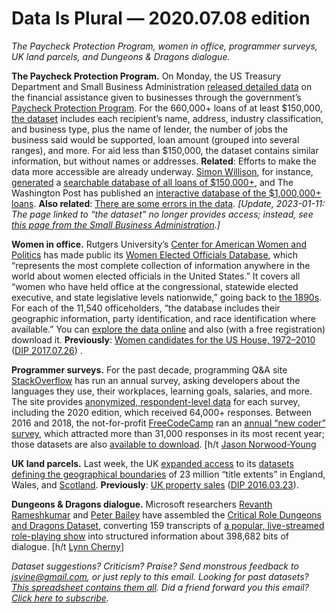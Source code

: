 Data Is Plural — 2020.07.08 edition
===================================

*The Paycheck Protection Program, women in office, programmer surveys, UK land parcels, and Dungeons & Dragons dialogue.*


__The Paycheck Protection Program.__ On Monday, the US Treasury Department and Small Business Administration [released detailed data](https://home.treasury.gov/news/press-releases/sm1052) on the financial assistance given to businesses through the government’s [Paycheck Protection Program](https://en.wikipedia.org/wiki/Paycheck_Protection_Program). For the 660,000+ loans of at least $150,000, [the dataset](https://home.treasury.gov/policy-issues/cares-act/assistance-for-small-businesses/sba-paycheck-protection-program-loan-level-data) includes each recipient’s name, address, industry classification, and business type, plus the name of lender, the number of jobs the business said would be supported, loan amount (grouped into several ranges), and more. For aid less than $150,000, the dataset contains similar information, but without names or addresses. __Related__: Efforts to make the data more accessible are already underway. [Simon Willison](https://simonwillison.net), for instance, [generated](https://twitter.com/simonw/status/1280283053726691329) a [searchable database of all loans of $150,000+](https://sba-loans-covid-19.datasettes.com/loans_150k_plus/foia_150k_plus), and The Washington Post has published an [interactive database of the $1,000,000+ loans](https://www.washingtonpost.com/graphics/2020/business/sba-ppp-data/). __Also related__: [There are some errors in the data](https://www.cnbc.com/2020/07/06/ppp-small-business-coroniavirus-loan-database-contains-errors.html). *[Update, 2023-01-11: The page linked to “the dataset” no longer provides access; instead, see [this page from the Small Business Administration](https://www.sba.gov/funding-programs/loans/covid-19-relief-options/paycheck-protection-program/ppp-data).]*


__Women in office.__ Rutgers University’s [Center for American Women and Politics](https://cawp.rutgers.edu) has made public its [Women Elected Officials Database](https://cawpdata.rutgers.edu), which “represents the most complete collection of information anywhere in the world about women elected officials in the United States.” It covers all “women who have held office at the congressional, statewide elected executive, and state legislative levels nationwide,” going back to [the 1890s](https://en.wikipedia.org/wiki/Laura_J._Eisenhuth). For each of the 11,540 officeholders, “the database includes their geographic information, party identification, and race identification where available.” You can [explore the data online](https://cawpdata.rutgers.edu/women-elected-officials) and also (with a free registration) download it. __Previously__: [Women candidates for the US House, 1972–2010](https://dataverse.harvard.edu/dataset.xhtml?persistentId=doi:10.7910/DVN/CFPBRI) ([DIP 2017.07.26](https://tinyletter.com/data-is-plural/letters/data-is-plural-2017-07-26-edition)) .


__Programmer surveys.__ For the past decade, programming Q&A site [StackOverflow](https://stackoverflow.com) has run an annual survey, asking developers about the languages they use, their workplaces, learning goals, salaries, and more. The site provides [anonymized, respondent-level data](https://insights.stackoverflow.com/survey/) for each survey, including the 2020 edition, which received 64,000+ responses. Between 2016 and 2018, the not-for-profit [FreeCodeCamp](https://www.freecodecamp.org) ran an [annual “new coder” survey](https://www.freecodecamp.org/news/the-2018-new-coder-survey-31-000-people-told-us-how-theyre-learning-to-code-and-getting-dev-jobs-e10feb9ed419/), which attracted more than 31,000 responses in its most recent year; those datasets are also [available to download](https://github.com/freeCodeCamp?q=new-coder-survey). [h/t [Jason Norwood-Young](https://nakeddata.org/2020/06/12/the-most-loved-and-dreaded-computing-languages/)


__UK land parcels.__ Last week, the UK [expanded access](https://www.gov.uk/government/news/inspire-data-to-be-shared-under-open-terms) to its [datasets defining the geographical boundaries](https://use-land-property-data.service.gov.uk/datasets/inspire) of 23 million “title extents” in England, Wales, and [Scotland](https://ros.locationcentre.co.uk/inspire/). __Previously__: [UK property sales](https://www.gov.uk/government/collections/price-paid-data) ([DIP 2016.03.23](https://tinyletter.com/data-is-plural/letters/data-is-plural-2016-03-23-edition)).


__Dungeons & Dragons dialogue.__ Microsoft researchers [Revanth Rameshkumar](https://twitter.com/rev_rameshkumar) and [Peter Bailey](https://twitter.com/peter_r_bailey) have assembled the [Critical Role Dungeons and Dragons Dataset](https://github.com/RevanthRameshkumar/CRD3), converting 159 transcripts of [a popular, live-streamed role-playing show](https://critrole.com) into structured information about 398,682 bits of dialogue. [h/t [Lynn Cherny](https://pinboard.in/u:arnicas/)]


*Dataset suggestions? Criticism? Praise? Send monstrous feedback to jsvine@gmail.com, or just reply to this email. Looking for past datasets? [This spreadsheet contains them all](https://docs.google.com/spreadsheets/d/1wZhPLMCHKJvwOkP4juclhjFgqIY8fQFMemwKL2c64vk). Did a friend forward you this email? [Click here to subscribe](https://tinyletter.com/data-is-plural).*
